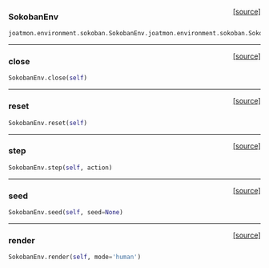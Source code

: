 <span style="float:right;">[[source]](https://github.com/malkoch/joatmon/blob/master/joatmon/environment/sokoban.py#L356)</span>

### SokobanEnv

```python
joatmon.environment.sokoban.SokobanEnv.joatmon.environment.sokoban.SokobanEnv(xml, xmls, sprites)
```

----

<span style="float:right;">[[source]](https://github.com/malkoch/joatmon/blob/master/joatmon/environment/sokoban.py#L724)</span>

### close

```python
SokobanEnv.close(self)
```

----

<span style="float:right;">[[source]](https://github.com/malkoch/joatmon/blob/master/joatmon/environment/sokoban.py#L735)</span>

### reset

```python
SokobanEnv.reset(self)
```

----

<span style="float:right;">[[source]](https://github.com/malkoch/joatmon/blob/master/joatmon/environment/sokoban.py#L745)</span>

### step

```python
SokobanEnv.step(self, action)
```

----

<span style="float:right;">[[source]](https://github.com/malkoch/joatmon/blob/master/joatmon/environment/sokoban.py#L742)</span>

### seed

```python
SokobanEnv.seed(self, seed=None)
```

----

<span style="float:right;">[[source]](https://github.com/malkoch/joatmon/blob/master/joatmon/environment/sokoban.py#L729)</span>

### render

```python
SokobanEnv.render(self, mode='human')
```
